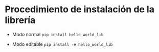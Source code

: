 # Procedimiento de instalación de la librería

- Modo normal  `pip install hello_world_lib`

- Modo editable  `pip install -e hello_world_lib`
